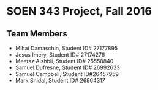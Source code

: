 # SOEN 343 Project, Fall 2016
## Team Members
- Mihai Damaschin, Student ID# 27177895
- Jesus Imery, Student ID# 27174276
- Meetaz Alshbli, Student ID# 25558840
- Samuel Dufresne, Student ID# 26992633
- Samuel Campbell, Student ID#26457959
- Mark Snidal, Student ID# 26864317